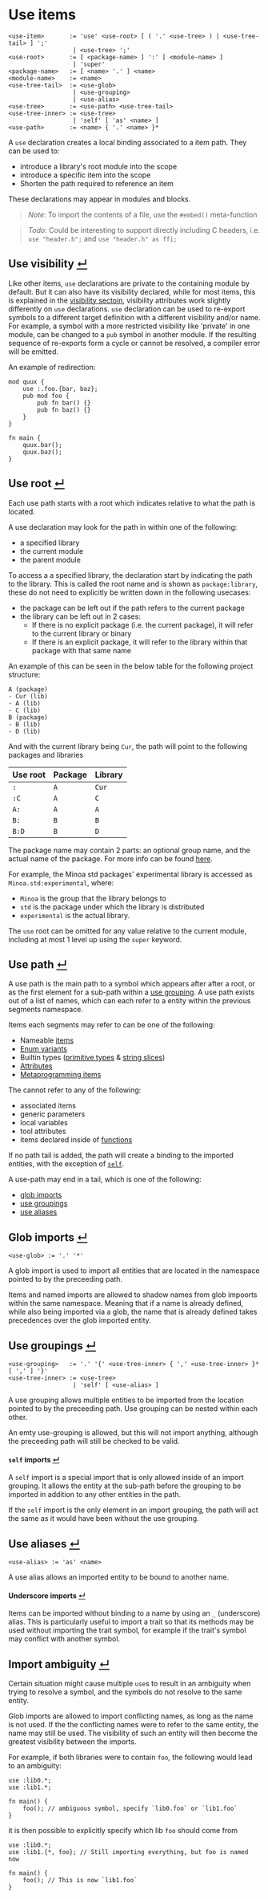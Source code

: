 # Use items

```
<use-item>       := 'use' <use-root> [ ( '.' <use-tree> ) | <use-tree-tail> ] ';'
                  | <use-tree> ';'
<use-root>       := [ <package-name> ] ':' [ <module-name> ]
                  | 'super'
<package-name>   := [ <name> '.' ] <name>
<module-name>    := <name>
<use-tree-tail>  := <use-glob>
                  | <use-grouping>
                  | <use-alias>
<use-tree>       := <use-path> <use-tree-tail>
<use-tree-inner> := <use-tree>
                  | 'self' [ 'as' <name> ]
<use-path>       := <name> { '.' <name> }*
```

A `use` declaration creates a local binding associated to a item path.
They can be used to:
- introduce a library's root module into the scope
- introduce a specific item into the scope
- Shorten the path required to reference an item

These declarations may appear in modules and blocks.

> _Note_: To import the contents of a file, use the `#embed()` meta-function

> _Todo_: Could be interesting to support directly including C headers, i.e. `use "header.h";` and `use "header.h" as ffi;`

## Use visibility [↵](#use-declarations-)

Like other items, `use` declarations are private to the containing module by default.
But it can also have its visibility declared, while for most items, this is explained in the [visibility sectoin](../visibility.md), visibility attributes work slightly differently on `use` declarations.
`use` declaration can be used to re-export symbols to a different target definition with a different visibility and/or name.
For example, a symbol with a more restricted visibility like 'private' in one module, can be changed to a `pub` symbol in another module.
If the resulting sequence of re-exports form a cycle or cannot be resolved, a compiler error will be emitted.

An example of redirection:
```
mod quux {
    use :.foo.{bar, baz};
    pub mod foo {
        pub fn bar() {}
        pub fn baz() {}
    }
}

fn main {
    quux.bar();
    quux.baz();
}
```

## Use root [↵](#use-declarations-)

Each use path starts with a root which indicates relative to what the path is located.

A use declaration may look for the path in within one of the following:
- a specified library
- the current module
- the parent module

To access a a specified library, the declaration start by indicating the path to the library.
This is called the root name and is shown as `package:library`, these do not need to explicitly be written down in the following usecases:
- the package can be left out if the path refers to the current package
- the library can be left out in 2 cases:
    - If there is no explicit package (i.e. the current package), it will refer to the current library or binary
    - If there is an explicit package, it will refer to the library within that package with that same name

An example of this can be seen in the below table for the following project structure:
```
A (package)
- Cur (lib)
- A (lib)
- C (lib)
B (package)
- B (lib)
- D (lib)
```

And with the current library being `Cur`, the path will point to the following packages and libraries

Use root | Package | Library
---------|---------|---------
`:`      | `A`     | `Cur`
`:C`     | `A`     | `C`
`A:`     | `A`     | `A`
`B:`     | `B`     | `B`
`B:D`    | `B`     | `D`

The package name may contain 2 parts: an optional group name, and the actual name of the package.
For more info can be found [here](../package-structure.md).

For example, the Minoa std packages' experimental library is accessed as `Minoa.std:experimental`, where:
- `Minoa` is the group that the library belongs to
- `std` is the package under which the library is distributed
- `experimental` is the actual library.

The `use` root can be omitted for any value relative to the current module, including at most 1 level up using the `super` keyword.

## Use path [↵](#use-declarations-)

A use path is the main path to a symbol which appears after after a root, or as the first element for a sub-path within a [use grouping](#use-grouping-).
A use path exists out of a list of names, which can each refer to a entity within the previous segments namespace.

Items each segments may refer to can be one of the following:
- Nameable [items](../items.md)
- [Enum variants](../type-system/types/enum-types.md)
- Builtin types ([primitive types](../type-system/types/primitive-types.md) & [string slices](../type-system/types/string-slice-type.md))
- [Attributes](../attributes.md)
- [Metaprogramming items](../metaprogramming.md)

The cannot refer to any of the following:
- associated items
- generic parameters
- local variables
- tool attributes
- items declared inside of [functions](../items/functions.md)

If no path tail is added, the path will create a binding to the imported entities, with the exception of [`self`](#self-imports-).

A use-path may end in a tail, which is one of the following:
- [glob imports](#glob-imports-)
- [use groupings](#use-groupings-)
- [use aliases](#use-aliases-)

## Glob imports [↵](#use-declarations-)
```
<use-glob> := '.' '*'
```

A glob import is used to import all entities that are located in the namespace pointed to by the preceeding path.

Items and named imports are allowed to shadow names from glob impoorts within the same namespace.
Meaning that if a name is already defined, while also being imported via a glob, the name that is already defined takes precedences over the glob imported entity.

## Use groupings [↵](#use-declarations-)
```
<use-grouping>   := '.' '{' <use-tree-inner> { ',' <use-tree-inner> }* [ ',' ] '}'
<use-tree-inner> := <use-tree>
                  | 'self' [ <use-alias> ]
```

A use grouping allows multiple entities to be imported from the location pointed to by the preceeding path.
Use grouping can be nested within each other.

An emty use-grouping is allowed, but this will not import anything, although the preceeding path will still be checked to be valid.

#### `self` imports [↵](#use-grouping-)

A `self` import is a special import that is only allowed inside of an import grouping.
It allows the entity at the sub-path before the grouping to be imported in addition to any other entities in the path.

If the `self` import is the only element in an import grouping, the path will act the same as it would have been without the use grouping.

## Use aliases [↵](#use-declarations-)
```
<use-alias> := 'as' <name>
```

A use alias allows an imported entity to be bound to another name.

#### Underscore imports [↵](#use-aliases-)

Items can be imported without binding to a name by using an `_` (underscore) alias.
This is particularly useful to import a trait so that its methods may be used without importing the trait symbol, for example if the trait's symbol may conflict with another symbol.

## Import ambiguity [↵](#use-declarations-)

Certain situation might cause multiple `use`s to result in an ambiguity when trying to resolve a symbol, and the symbols do not resolve to the same entity.

Glob imports are allowed to import conflicting names, as long as the name is not used.
If the the conflicting names were to refer to the same entity, the name may still be used.
The visibility of such an entity will then become the greatest visibility between the imports.

For example, if both libraries were to contain `foo`, the following would lead to an ambiguity:
```
use :lib0.*;
use :lib1.*;

fn main() {
    foo(); // ambiguous symbol, specify `lib0.foo` or `lib1.foo`
}
```
it is then possible to explicitly specify which lib `foo` should come from
```
use :lib0.*;
use :lib1.{*, foo}; // Still importing everything, but foo is named now

fn main() {
    foo(); // This is now `lib1.foo`
}
```
